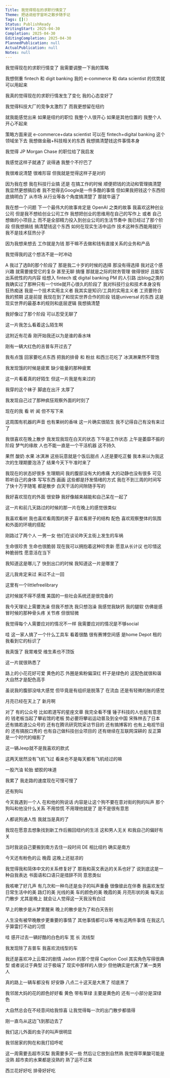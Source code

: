 ```yaml
---
Title: 我觉得现在的求职行情变了
Theme: 把话说给宇宙听之散步随手记
Tags: []()
Status: PublishReady
WritingStart: 2025-04-30
Completion: 2025-04-30
EditingCompletion: 2025-04-30
PlannedPublication: null
ActualPublication: null
Notes: null
---
```


我觉得现在的求职行情变了 我需要调整一下我的策略

我想侧重 fintech 和 digit banking 我的 e-commerce 和 data scientist 的优势就可以用起来

我真的觉得现在的求职行情发生了变化 我的心态变好了 

我觉得科技大厂的竞争太激烈了 而我更想留在纽约

就我能感觉出来 如果是纽约的职位 我整个人很开心 如果是其他位置的 我整个人开心不起来

策略方面来说 e-commerce+data scientist 可以在 fintech+digital banking 这个领域坐下去 我想做金融+科技相关的东西 我想搞清楚钱这件事情本身

我觉得 JP Morgan Chase 的职位给了我启发

我感觉这样子就通了 说得通 我整个不拧巴了

我很难说清楚 很难形容 但我就是觉得这样子是对的

因为我在想 我在科技行业搞 还是 在搞工作的时候 顺便把钱的流动和管理搞清楚 我显然更想搞后者 我不觉得去Google是一件多酷的事情 但如果我把钱这个东西彻底搞明白了 从市场 从行业等各个角度搞清楚了 那就牛逼了 

我在想一个问题 下一个最伟大的故事肯定是 OpenAI 之类的故事 我喜欢这种创业公司 但是我不想给创业公司工作 我想把创业的思维用在自己的写作上 或者 自己想做的小项目上 而不是全部精力投入到创业公司的生活节奏中 我已经过了那个阶段 但我想搞钱 搞清楚钱这个东西 如何在现实生活中运作 技术这种东西能用就行 我不是技术狂热分子

因为我想来想去 工作就是为钱 那干嘛不去做和钱有直接关系的业务和产品

我觉得我的这个想法不是一时冲动

A 我过了选B的那个阶段了 那是我二十岁的时候的选择 那没有得选择 我对这个感兴趣 就需要接受它的复杂 甚至无聊 搞懂 那就是之际的财务管理 做得很好 且能写出系统性的内内容 给想入 fintech 或 digital banking PM 的人引路 出blog之类的 我确实过了那种只有一个title就开心很久的阶段了 我对科技行业和技术本身没有狂热痴迷 我是一个技术实用主义者 我其实是知识/工具的实用主义者 工资要符合我的预期 这是前提 我现在到了和现实世界合作的阶段 钱是universal 的东西 这是现实世界的最基本的规则和底层逻辑 我想搞清楚

我好像过了那个阶段 可以忍受无聊了

这一片我怎么看着这么陌生啊

这附近有花香 刚开始我还以为是谁的香水味

刚有一辆大红色的吉普车开过去了

我有点饿 回家要吃点东西 把我的排骨 和 粉丝 和西兰花吃了 冰淇淋果然不管饱

我发现饿的时候是疲累 缺少能量的那种疲累

这一片看着真的好陌生 但这一片我是有来过的

我穿的这个袜子 脚底在出汗 太厚了

我发现自己过了那种疯狂观察外面的时刻了

现在的我 看 听 闻 但不写下来

这周围有机器的声音 也有果树的香味 这一片确实很陌生 我不记得自己有没有来过了

我很喜欢在晚上散步 我发现我现在白天的状态 下午是工作状态 上午是萎靡不振的阶段 梦气的缘故 人也不能一直是一个干活机器 这不持久 

果然 酸奶 水果 冰淇淋 这些玩意就是个饭后甜点 人还是要吃正餐 我本来以为我这次的生理期要泡汤了 结果今天下午准时来了 

我现在的状态好很多 生理期间 我的腹部没有大的疼痛 大的动静也没有很多 可见聆听自己的身体 写写东西 画画 这些都是抒发情绪的方式 我在不到三周的时间写了快十万字随笔 都是散步 白天干活的间隙随手写的

我好喜欢现在的外面 很安静 我好像越来越能和自己呆在一起了

这一片和前几天路过的时候的那一片在晚上的感觉很类似

我喜欢看树 我也喜欢看周围的房子 喜欢看房子的结构 配色 喜欢观察整体的氛围 和外面的环境的搭配

刚路过了两个人 一男一女 他们在谈论昨天主街上发生的车祸

生命很珍贵 生命也很脆弱 现在我可以拥抱着这种珍贵新 愿意从长计议 也珍惜这种脆弱性 愿意活在当下

我知道这是哪儿了 快到出口的时候 我知道这一片是哪里了 

这儿我肯定来过 来过不止一回

这里有一个littlefreelibrary

这时候就不得不感慨 美国的一些社会系统还是很完备的

我今天理论上需要洗澡 但我不想洗 我只想泡澡 我感觉我缺钙 我的腿软 仿佛是感冒时候的那种骨头疼 关节疼 但很轻微

我觉得每个人需要应对的情况不一样 我需要应对的情况是不够social 

哇 这一家人搞了一个什么工具车 看着很酷 很有赛博空间感 是home Depot 租的 我看到它的标识了

我真饿了 我胃难受 维生素也不顶饭

这一片就很熟悉了

路上的小花花好可爱 黄色的芯 外圈是紫粉偏深红 杆子是绿色的 这配色就很和谐 大自然才是配色高手

虽说我的腹部没啥大感觉 但毕竟是有组织是脱落了 在流血 还是有轻微的胀的感觉

月亮已经在天上了 新月啊 

对了 有的公众号 比如若道写的星座文章 我完全看不懂 锤子科技的人也挺有意思的
钱老板当起了攀岩馆的老板 势必要将攀岩运动普及到全中国
宋殊林去了日本
还有搞若道公众号的
还有在腾讯研究院采访节目的
还有搞博客的
也有上电视节目的
还有搞脱口秀的
也有自己做科技创业项目的
还有继续在互联网深耕的
反正算是一个时代的缩影了

这一辆Jeep就不是我喜欢的款式

这两天居然没有飞机飞过 看来也不是每天都有飞机经过的嘛

一股汽油 轮胎 塑胶的味道 

我累了 我走路的速度现在可慢可慢了

还有狗叫 

今天我遇到一个人 在和他的狗说话 内容是让这个狗不要在意对街的狗的叫声 那个狗叫和他没什么关系 不用惊慌 不用理他就是了 是不是很有意思

人都说狗通人性 我就当是真的了

我现在愿意去想象找到新工作后搬回纽约的生活 这和男人无关 和我自己的偏好有关 

当时我说自己要搬到南方去住一段时间 DE 相比纽约 确实是南方

今天还有粉色的云 晚霞 这晚上还挺凉的

我觉得我和简体中文的关系修复好了 那我和英文表达的关系也好了 说到底这是一种自我表达 书面语和口语只是措辞不同 意思类似

我咳嗽了好几声 有几次和一种鸟还是虫子的叫声重叠 很像彼此在伴奏 我喜欢发型日常生活中的美 路灯的美 光线的美 车的颜色的美 晚霞的美 月亮形状的美 每天出门散步 尤其是晚上 就会让人觉得这一天我没有白过 

早上的散步是从梦里醒来 晚上的散步是为了和白天告别 

人生没有被早晚散步更重要的事情了 其他事情都可以等 唯有这两件事情 在我这几乎算雷打不动的习惯

哇 感开过去一辆好酷的白色的车 宽 长 流线型

我发现除了吉普车 我喜欢流线型的车

我还是喜欢冲上云霄2的剧情  Jadon 的那个觉得 Caption Cool 其实角色写得很典型 或者说过于典型 过于极端了 现实中那样的人很少 但他确实是代表了某一类男人

真的路上一辆车都没有 好安静 八点二十这天是大黑了 彻底黑了

我邻居大妈的花的颜色好好看 黄色 带有草绿 主要是黄色的 还有一小部分是深绿色

大自然总会在不经意间给我惊喜 让我觉得每一次的出门散步都值得

刚一直鸟从这边飞到那边去了 

我们这儿外面的虫子的叫声很明显

我邻居家的狗在和我打招呼呢 

这一周需要去超市买梨 我需要多买一些 然后让它放到自然熟 我觉得苹果酸可能是没熟 超市卖的水果都是没熟的 熟了运不过来 

西兰花好好吃 排骨好好吃 

